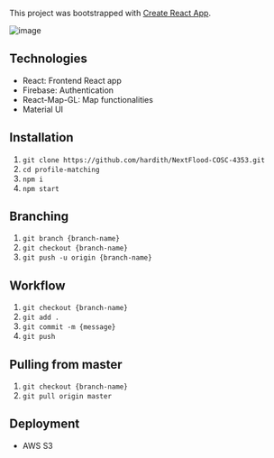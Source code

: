 This project was bootstrapped with [Create React App](https://github.com/facebook/create-react-app).

![image](https://user-images.githubusercontent.com/14307773/139343463-2c5cce9e-db95-421f-ab03-4af2c9e3e2d9.png)

## Technologies

* React: Frontend React app
* Firebase: Authentication
* React-Map-GL: Map functionalities
* Material UI

## Installation

1. `git clone https://github.com/hardith/NextFlood-COSC-4353.git`
2. `cd profile-matching`
3. `npm i`
4. `npm start`

## Branching

1. `git branch {branch-name}`
2. `git checkout {branch-name}`
3. `git push -u origin {branch-name}`

## Workflow

1. `git checkout {branch-name}`
2. `git add .`
3. `git commit -m {message}`
4. `git push`

## Pulling from master

1. `git checkout {branch-name}`
2. `git pull origin master`

## Deployment
* AWS S3
